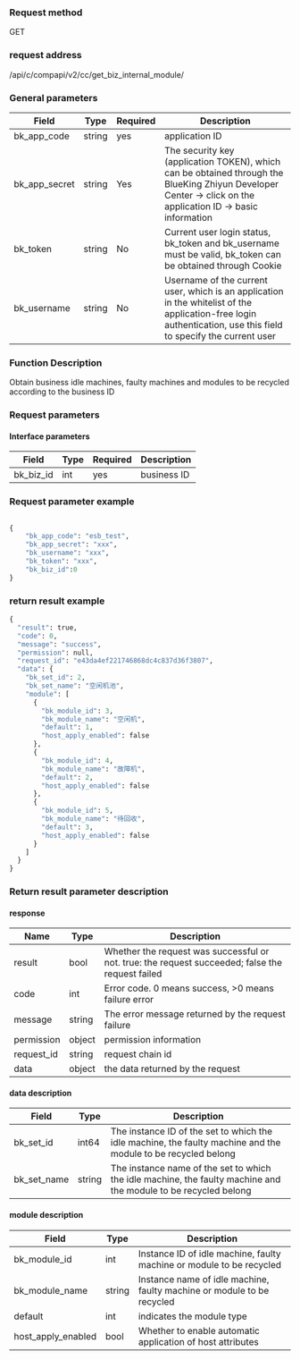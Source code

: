 
### Request method

GET


### request address

/api/c/compapi/v2/cc/get_biz_internal_module/


### General parameters

| Field | Type | Required | Description |
|-----------|------------|--------|------------|
| bk_app_code | string | yes | application ID |
| bk_app_secret| string | Yes | The security key (application TOKEN), which can be obtained through the BlueKing Zhiyun Developer Center -> click on the application ID -> basic information |
| bk_token | string | No | Current user login status, bk_token and bk_username must be valid, bk_token can be obtained through Cookie |
| bk_username | string | No | Username of the current user, which is an application in the whitelist of the application-free login authentication, use this field to specify the current user |


### Function Description

Obtain business idle machines, faulty machines and modules to be recycled according to the business ID

### Request parameters




#### Interface parameters

| Field | Type | Required | Description |
|-----------|------------|--------|------------|
| bk_biz_id | int | yes | business ID |

### Request parameter example

```python

{
    "bk_app_code": "esb_test",
    "bk_app_secret": "xxx",
    "bk_username": "xxx",
    "bk_token": "xxx",
    "bk_biz_id":0
}
```

### return result example

```python
{
  "result": true,
  "code": 0,
  "message": "success",
  "permission": null,
  "request_id": "e43da4ef221746868dc4c837d36f3807",
  "data": {
    "bk_set_id": 2,
    "bk_set_name": "空闲机池",
    "module": [
      {
        "bk_module_id": 3,
        "bk_module_name": "空闲机",
        "default": 1,
        "host_apply_enabled": false
      },
      {
        "bk_module_id": 4,
        "bk_module_name": "故障机",
        "default": 2,
        "host_apply_enabled": false
      },
      {
        "bk_module_id": 5,
        "bk_module_name": "待回收",
        "default": 3,
        "host_apply_enabled": false
      }
    ]
  }
}
```

### Return result parameter description
#### response
| Name | Type | Description |
| ------- | ------ | -------------------------------------- |
| result | bool | Whether the request was successful or not. true: the request succeeded; false the request failed |
| code | int | Error code. 0 means success, >0 means failure error |
| message | string | The error message returned by the request failure |
| permission | object | permission information |
| request_id | string | request chain id |
| data | object | the data returned by the request |


#### data description
| Field | Type | Description |
|-----------|------------|------------|
|bk_set_id | int64 | The instance ID of the set to which the idle machine, the faulty machine and the module to be recycled belong |
|bk_set_name | string |The instance name of the set to which the idle machine, the faulty machine and the module to be recycled belong|

#### module description
| Field | Type | Description |
|-----------|------------|------------|
|bk_module_id | int | Instance ID of idle machine, faulty machine or module to be recycled |
|bk_module_name | string |Instance name of idle machine, faulty machine or module to be recycled|
|default | int | indicates the module type |
| host_apply_enabled|bool|Whether to enable automatic application of host attributes|